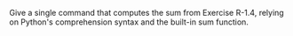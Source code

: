 Give a single command that computes the sum from Exercise R-1.4, relying on Python's comprehension syntax and the built-in sum function.
